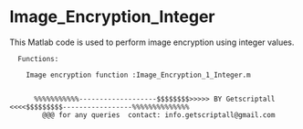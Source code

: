 # Image_Encryption_Integer
This Matlab code is used to perform image encryption using integer values.

      
      Functions:
      
        Image encryption function :Image_Encryption_1_Integer.m
        
        
          %%%%%%%%%%%-------------------$$$$$$$$>>>>> BY Getscriptall <<<<$$$$$$$$$-----------------%%%%%%%%%%%%%%
            @@@ for any queries  contact: info.getscriptall@gmail.com
